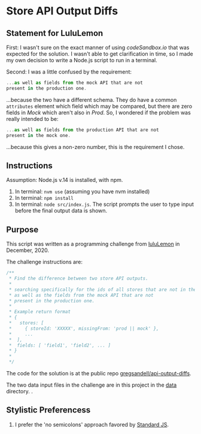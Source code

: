 # Store API Output Diffs

## Statement for LuluLemon
First: I wasn't sure on the exact manner of using *codeSandbox.io* that was expected for the solution.
I wasn't able to get clarification in time, so I made my own
decision to write a Node.js script to run in a terminal. 

Second:  I was a little confused by the requirement:
```javascript
...as well as fields from the mock API that are not
present in the production one.
```

...because the two have a different schema.  They do have a common 
`attributes` element which field which may be compared, but there are zero
fields in *Mock* which aren't also in *Prod*.  So, I wondered if the
problem was really intended to be:
```javascript
...as well as fields from the production API that are not
present in the mock one.
```
...because this gives a non-zero number, this is the requirement 
I chose.

## Instructions
Assumption:  Node.js v.14 is installed, with npm.

1. In terminal:  `nvm use` (assuming you have nvm installed)
2. In terminal:  `npm install`
3. In terminal:  `node src/index.js`.  The script prompts the
user to type input before the final output data is shown.

## Purpose
This script was written as a programming challenge from [luluLemon](http://lululemon.com) in December, 2020.  

The challenge instructions are:
```javascript
/**
 * Find the difference between two store API outputs.
 *
 * searching specifically for the ids of all stores that are not in the other,
 * as well as the fields from the mock API that are not
 * present in the production one.
 *
 * Example return format
 * {
 *   stores: [
 *     { storeId: 'XXXXX', missingFrom: 'prod || mock' },
 *     ...
 *  ],
 *  fields: [ 'field1', 'field2', ... ]
 * }
 *
 */
```
The code for the solution is at the public repo [gregsandell/api-output-diffs](https://github.com/gregsandell/api-output-diffs).

The two data input files in the challenge are in this project 
in the [data](https://github.com/gregsandell/api-output-diffs/tree/master/data) directory.
. 

## Stylistic Preferencess

1. I prefer the 'no semicolons' approach favored by [Standard JS](https://standardjs.com).
